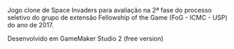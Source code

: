 Jogo clone de Space Invaders para avaliação na 2ª fase do processo seletivo do grupo de extensão Fellowship of the Game (FoG - ICMC - USP) do ano de 2017.

Desenvolvido em GameMaker Studio 2 (free version)
